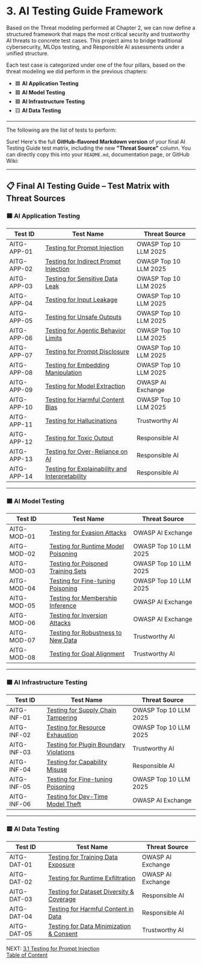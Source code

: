 # 3. AI Testing Guide Framework

Based on the Threat modeling performed at Chapter 2, we can now define a structured framework that maps the most critical security and trustworthy AI threats to concrete test cases. This project aims to bridge traditional cybersecurity, MLOps testing, and Responsible AI assessments under a unified structure.

Each test case is categorized under one of the four pillars, based on the threat modeling we did perform in the previous chapters:

- 🟦 **AI Application Testing**
- 🟪 **AI Model Testing**
- 🟩 **AI Infrastructure Testing**
- 🟨 **AI Data Testing**

---

The following are the list of tests to perform:

Sure! Here's the full **GitHub-flavored Markdown version** of your final AI Testing Guide test matrix, including the new **"Threat Source"** column. You can directly copy this into your `README.md`, documentation page, or GitHub Wiki:

---

## 📋 Final AI Testing Guide – Test Matrix with Threat Sources

### 🟦 AI Application Testing

| Test ID       | Test Name | Threat Source |
|---------------|-----------|----------------|
| AITG-APP-01   | [Testing for Prompt Injection](Document/content/tests/AITG-APP-01_Testing_for_Prompt_Injection.md) | OWASP Top 10 LLM 2025 |
| AITG-APP-02   | [Testing for Indirect Prompt Injection](Document/content/tests/AITG-APP-02_Testing_for_Indirect_Prompt_Injection.md) | OWASP Top 10 LLM 2025 |
| AITG-APP-03   | [Testing for Sensitive Data Leak](Document/content/tests/AITG-APP-03_Testing_for_Sensitive_Data_Leak.md) | OWASP Top 10 LLM 2025 |
| AITG-APP-04   | [Testing for Input Leakage](Document/content/tests/AITG-APP-04_Testing_for_Input_Leakage.md) | OWASP Top 10 LLM 2025 |
| AITG-APP-05   | [Testing for Unsafe Outputs](Document/content/tests/AITG-APP-05_Testing_for_Unsafe_Outputs.md) | OWASP Top 10 LLM 2025 |
| AITG-APP-06   | [Testing for Agentic Behavior Limits](Document/content/tests/AITG-APP-06_Testing_for_Agentic_Behavior_Limits.md) | OWASP Top 10 LLM 2025 |
| AITG-APP-07   | [Testing for Prompt Disclosure](Document/content/tests/AITG-APP-07_Testing_for_Prompt_Disclosure.md) | OWASP Top 10 LLM 2025 |
| AITG-APP-08   | [Testing for Embedding Manipulation](Document/content/tests/AITG-APP-08_Testing_for_Embedding_Manipulation.md) | OWASP Top 10 LLM 2025 |
| AITG-APP-09   | [Testing for Model Extraction](Document/content/tests/AITG-APP-09_Testing_for_Model_Extraction.md) | OWASP AI Exchange |
| AITG-APP-10   | [Testing for Harmful Content Bias](Document/content/tests/AITG-APP-10_Testing_for_Harmful_Content_Bias.md) | OWASP Top 10 LLM 2025 |
| AITG-APP-11   | [Testing for Hallucinations](Document/content/tests/AITG-APP-11_Testing_for_Hallucinations.md) | Trustworthy AI |
| AITG-APP-12   | [Testing for Toxic Output](Document/content/tests/AITG-APP-12_Testing_for_Toxic_Output.md) | Responsible AI |
| AITG-APP-13   | [Testing for Over-Reliance on AI](Document/content/tests/AITG-APP-13_Testing_for_Over-Reliance_on_AI.md) | Responsible AI |
| AITG-APP-14   | [Testing for Explainability and Interpretability](Document/content/tests/AITG-APP-14_Testing_for_Explainability_and_Interpretability.md) | Responsible AI |

---

### 🟪 AI Model Testing

| Test ID       | Test Name | Threat Source |
|---------------|-----------|----------------|
| AITG-MOD-01   | [Testing for Evasion Attacks](Document/content/tests/AITG-MOD-01_Testing_for_Evasion_Attacks.md) | OWASP AI Exchange |
| AITG-MOD-02   | [Testing for Runtime Model Poisoning](Document/content/tests/AITG-MOD-02_Testing_for_Runtime_Model_Poisoning.md) | OWASP Top 10 LLM 2025 |
| AITG-MOD-03   | [Testing for Poisoned Training Sets](Document/content/tests/AITG-MOD-03_Testing_for_Poisoned_Training_Sets.md) | OWASP Top 10 LLM 2025 |
| AITG-MOD-04   | [Testing for Fine-tuning Poisoning](Document/content/tests/AITG-MOD-04_Testing_for_Fine-tuning_Poisoning.md) | OWASP Top 10 LLM 2025 |
| AITG-MOD-05   | [Testing for Membership Inference](Document/content/tests/AITG-MOD-05_Testing_for_Membership_Inference.md) | OWASP AI Exchange |
| AITG-MOD-06   | [Testing for Inversion Attacks](Document/content/tests/AITG-MOD-06_Testing_for_Inversion_Attacks.md) | OWASP AI Exchange |
| AITG-MOD-07   | [Testing for Robustness to New Data](Document/content/tests/AITG-MOD-07_Testing_for_Robustness_to_New_Data.md) | Trustworthy AI |
| AITG-MOD-08   | [Testing for Goal Alignment](Document/content/tests/AITG-MOD-08_Testing_for_Goal_Alignment.md) | Trustworthy AI |

---

### 🟩 AI Infrastructure Testing

| Test ID       | Test Name | Threat Source |
|---------------|-----------|----------------|
| AITG-INF-01   | [Testing for Supply Chain Tampering](Document/content/tests/AITG-INF-01_Testing_for_Supply_Chain_Tampering.md) | OWASP Top 10 LLM 2025 |
| AITG-INF-02   | [Testing for Resource Exhaustion](Document/content/tests/AITG-INF-02_Testing_for_Resource_Exhaustion.md) | OWASP Top 10 LLM 2025 |
| AITG-INF-03   | [Testing for Plugin Boundary Violations](Document/content/tests/AITG-INF-03_Testing_for_Plugin_Boundary_Violations.md) | Trustworthy AI |
| AITG-INF-04   | [Testing for Capability Misuse](Document/content/tests/AITG-INF-04_Testing_for_Capability_Misuse.md) | Responsible AI |
| AITG-INF-05   | [Testing for Fine-tuning Poisoning](Document/content/tests/AITG-INF-05_Testing_for_Fine-tuning_Poisoning.md) | OWASP Top 10 LLM 2025 |
| AITG-INF-06   | [Testing for Dev-Time Model Theft](Document/content/tests/AITG-INF-06_Testing_for_Dev-Time_Model_Theft.md) | OWASP AI Exchange |

---

### 🟨 AI Data Testing

| Test ID       | Test Name | Threat Source |
|---------------|-----------|----------------|
| AITG-DAT-01   | [Testing for Training Data Exposure](Document/content/tests/AITG-DAT-01_Testing_for_Training_Data_Exposure.md) | OWASP AI Exchange |
| AITG-DAT-02   | [Testing for Runtime Exfiltration](Document/content/tests/AITG-DAT-02_Testing_for_Runtime_Exfiltration.md) | OWASP AI Exchange |
| AITG-DAT-03   | [Testing for Dataset Diversity & Coverage](Document/content/tests/AITG-DAT-03_Testing_for_Dataset_Diversity_and_Coverage.md) | Responsible AI |
| AITG-DAT-04   | [Testing for Harmful Content in Data](Document/content/tests/AITG-DAT-04_Testing_for_Harmful_Content_in_Data.md) | Responsible AI |
| AITG-DAT-05   | [Testing for Data Minimization & Consent](Document/content/tests/AITG-DAT-05_Testing_for_Data_Minimization_and_Consent.md) | Trustworthy AI |


NEXT:
[3.1 Testing for Prompt Injection](https://github.com/MatOwasp/AI-Testing-Guide/blob/main/Document/contentDocument/content/tests/AITG-APP-01_Testing_for_Prompt_Injection.md)     
[Table of Content](README.md)
